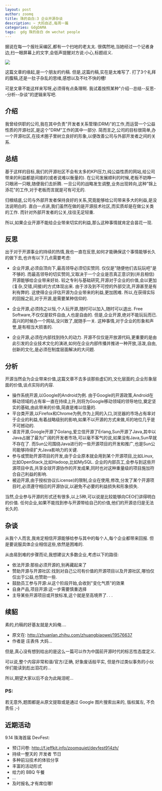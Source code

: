 ```yaml
---
layout: post
author: zoomq
title: 珠的自白:3 企业开源杂谈
description: ~ 大妈自述,每周一篇
categories: GdgDAMA
tags:  gdg 珠的自白 dm wechat people
---
```


据说在每一个报社采编区,都有一个扫地的老太太. 很偶然地,当她经过一个记者身边,扫一眼屏幕上的文字,会低声提醒对方说:小心,标题歧义. 


![](http://p1.zhimg.com/85/0f/850f331e623b4bb099051001481483f5_m.jpg)


这篇文章的缘起,是一个朋友的约稿. 但是,这篇约稿,实在是太难写了. 打了3个礼拜的腹稿,还是一肚子杂乱的思绪,感想以及不吐不快的槽!

可是文章不能这样来写呀,必须得有点条理啊. 我试着按照某种"介绍--总结--反思--分析--杂谈"的逻辑来写吧. 

##    介绍

我曾经供职的公司,我在其中负责"开发者关系管理(DRM)"的工作,而运营一个公益性质的开源社区,是这个"DRM"工作的其中一部分. 简而言之,公司的目标很简单,办一个开源社区,在技术圈子里树立良好的形象,以便改善公司与外部开发者之间的关系. 

<!--more-->

##    总结

基于这样的目标,我们的开源社区不会有太多的KPI压力,纯公益性质的网站,给公司带来的利益都是间接的(或者说难以衡量的). 在公司发展顺利的时候,老板不妨睁一只眼闭一只眼,随便我们去折腾. 一旦公司的战略发生调整,业务出现转向,这种"锦上添花"的工作,对于老板而言就是可有可无的. 

归根结底,公司与外部开发者保持良好的关系,究竟能够给公司带来多大的利益,是没法说明白的. 直白一点讲,我们虽然在做的是开源技术社区,而实质却是在做公关类的工作. 而针对外部开发者的公关,往往无足轻重. 

所以,如果企业开源不能给企业带来切实的利益,那么这种事情就肯定会昙花一现. 

##    反思

出于对于开源事业的持续的热情,我也一直在反思,如何才能确保这个事情能够长久的做下去,也许有以下几点需要考虑:

+ 企业开源,必须自顶向下,最高领导必须切实赞同. 仅仅是"随便他们去玩玩吧"是不够的. 而最高领导的切实赞同,又取决于一个企业是否真正意识到(并且相信)开源能够给企业带来好处. 较之专利与基础研究,开源对于企业的价值,会以更加(复杂,交错,间接)的方式体现出来. 由于涉及到不可控的外部交流,开源甚至是有利有弊的. 这使得企业评估开源为企业带来的利益,更加困难. 所以,在获得实际的回报之前,对于开源,是需要某种信仰的. 

+ 企业开源,必须持之以恒,个人玩开源,随时可以加入,随时可以退出. Free Software,不仅仅是软件自由,人也是自由的. 但是,企业开源,绝对不能玩玩而已. 高兴的时候办一个网站,没兴致了,就随手一关. 这种事情,对于企业的形象和声誉,是有相当大损害的. 

+ 企业开源,必须在内部找到持久的动力. 开源不仅仅是开放源代码,更重要的是由此引发的企业技术文化的演进,如何在企业内部传播并推进一种开放,活泼,自由,创新的文化,是必须在制度层面解决的大问题. 


##    分析

开源当然会为企业带来价值,这篇文章不去多谈那些虚幻的,文化层面的,企业形象层面的价值,谈点实际的内容. 

+ 操作系统开源,以Google的Android为例. 由于Google的开源政策,Android在移动领域的占有率一直在持续上升,则将为Google移动领域的领导地位,奠定坚实的基础,由此带来的价值,简直是难以估量的. 
+ 平台类开源,以Firefox和Chrome为例,作为上网的入口,浏览器的市场占有率对于企业的利益,有着战略级别的影响,如果不以开源的方式来做,IE的地位几乎是不可撼动的. 
+ 语言开源,Google开源了Golang,爱立信开源了Erlang,Sun开源了Java,其中以Java占据了最为广阔的开发者市场,可以毫不客气的说,如果没有Java,Sun早就不存在了. 而Sun公司围绕Java进行的一些开源项目的开发和推广,也是Sun公司能够持续扩大Java影响力的关键. 
+ 参与或赞助开源项目的开发,由于企业原本就会用到某个开源项目,比如Linux,比如OpenStack,比如Hadoop,比如MySQL. 企业的内部员工,会参与到这些开源项目中去,共享全球开源协作的开发成果,同时也对这种重量级的项目施加符合自己利益的影响. 
+ 被迫开源,由于授权协议(License)的限制,企业在使用,修改,分发了某个开源项目时,必须遵守相应的开源协议,以避免不必要的利益损失和形象损失. 


当然,企业参与开源的形式还有很多,以上5种,可以说是比较能够向CEO们讲得明白的价值. 任何企业,如果不能找到参与开源带给自己的价值,他们的开源总归是无法长久的. 

##    杂谈

从我个人而言,我肯定相信开源能够给参与其中的每个人,每个企业都带来回报. 但是要说服具体企业相信这些,依然是困难的. 

从由易到难的步骤而论,我想建议大多数企业,考虑以下的路径:

+ 依法开源:那些必须开源的,别再藏起来了
+ 赞助开源与开源社区:找到对自己公司有价值的开源项目以及开源社区,哪怕仅仅出于公益,也赞助一些. 
+ 鼓励员工参与开源:从这个阶段开始,会收到"变化气质"的效果
+ 自身产品,项目开源:这一步需要慎重选择
+ 主导某些开源项目或开放标准,这个就是至高境界了. . . 


## 续貂

素的,约稿的好基友就是大妈俺....

- 原文在: http://zhuanlan.zhihu.com/zhuangbiaowei/19576637
- 作者是 庄表伟 大妈...

但是,真心没有想到给出的是这么一篇可以作为中国前开源时代的标志性态度定义.

可以说,整个内容非常和谐/官方/正确, 好象废话般平实, 但是作过类似事务的小伙伴们能读到彪出泪花的...

所以,期望大家以后不会为此飚泪呢...

### PS:

若无意外,题图都是从原文提取或是通过 Google 图片搜索出来的, 版权属左, 不负责任 ;-)


## 近期活动


9.14 珠海首届 DevFest:

- 预订问卷: http://f.jeffkit.info/zoomquiet/devfest914zh/     
- 持续一整天的 开发者 节日
- 多种前沿技术的体验分享
- 丰富的活动形式
- 给力的 BBQ 午餐
- ... 
- 及时报名,才有席位哪!

